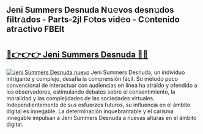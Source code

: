 ## Jeni Summers Desnuda N𝚞𝚎vos desn𝚞dos filtr𝚊dos - Parts-2jl F𝚘tos vid𝚎o - C𝚘ntenido atr𝚊ctivo FBElt

# <h2><a href="http://mb3tsvh.tromn.icu/?c=Jeni+Summers+Desnuda">🔗👉👉👉 Jeni Summers Desnuda 🔗🔗</a></h2>

[![Jeni Summers Desnuda nuevo](https://i.imgur.com/pEAQMta.gif)](http://mb3tsvh.tromn.icu/?c=Jeni+Summers+Desnuda)
Jeni Summers Desnuda, un individuo intrigante y complejo, desafía la comprensión fácil. Su método poco convencional de interactuar con audiencias en línea ha atraído y ofendido a los observadores, estimulando debates sobre el consentimiento, la moralidad y las complejidades de las sociedades virtuales. Independientemente de sus esfuerzos futuros, su influencia en el ámbito digital es innegable. La determinación inquebrantable y el carisma innegable impulsan a Jeni Summers Desnuda a nuevas alturas en el ámbito digital.
